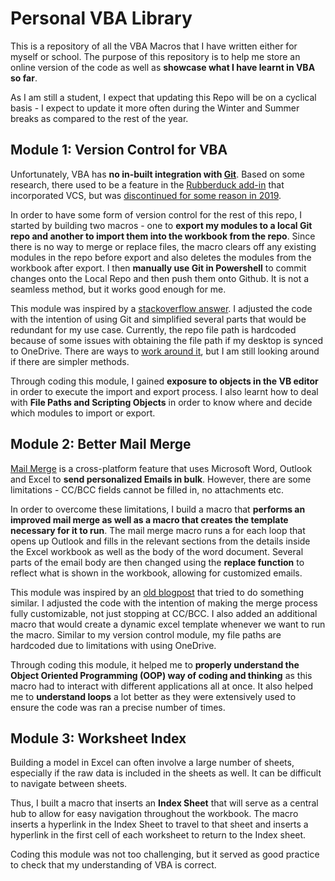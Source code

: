 # Personal VBA Library

This is a repository of all the VBA Macros that I have written either for myself or school. The purpose of this repository is to help me store an online version of the code as well as **showcase what I have learnt in VBA so far**.

As I am still a student, I expect that updating this Repo will be on a cyclical basis - I expect to update it more often during the Winter and Summer breaks as compared to the rest of the year.


## Module 1: Version Control for VBA
Unfortunately, VBA has **no in-built integration with [Git](https://git-scm.com/)**. Based on some research, there used to be a feature in the [Rubberduck add-in](https://rubberduckvba.com/) that incorporated VCS, but was [discontinued for some reason in 2019](https://stackoverflow.com/questions/41240745/version-control-system-for-excel-vba-code/41241438#41241438).

In order to have some form of version control for the rest of this repo, I started by building two macros - one to **export my modules to a local Git repo and another to import them into the workbook from the repo**. Since there is no way to merge or replace files, the macro clears off any existing modules in the repo before export and also deletes the modules from the workbook after export. I then **manually use Git in Powershell** to commit changes onto the Local Repo and then push them onto Github. It is not a seamless method, but it works good enough for me.

This module was inspired by a [stackoverflow answer](https://stackoverflow.com/a/56630212). I adjusted the code with the intention of using Git and simplified several parts that would be redundant for my use case. Currently, the repo file path is hardcoded because of some issues with obtaining the file path if my desktop is synced to OneDrive. There are ways to [work around it](https://stackoverflow.com/questions/33734706/excels-fullname-property-with-onedrive), but I am still looking around if there are simpler methods.

Through coding this module, I gained **exposure to objects in the VB editor** in order to execute the import and export process. I also learnt how to deal with **File Paths and Scripting Objects** in order to know where and decide which modules to import or export.

## Module 2: Better Mail Merge
[Mail Merge](https://support.microsoft.com/en-us/office/use-mail-merge-for-bulk-email-letters-labels-and-envelopes-f488ed5b-b849-4c11-9cff-932c49474705) is a cross-platform feature that uses Microsoft Word, Outlook and Excel to **send personalized Emails in bulk**. However, there are some limitations - CC/BCC fields cannot be filled in, no attachments etc.

In order to overcome these limitations, I build a macro that **performs an improved mail merge as well as a macro that creates the template necessary for it to run**. The mail merge macro runs a for each loop that opens up Outlook and fills in the relevant sections from the details inside the Excel workbook as well as the body of the word document. Several parts of the email body are then changed using the **replace function** to reflect what is shown in the workbook, allowing for customized emails.

This module was inspired by an [old blogpost](http://exceltalk.blogspot.com/2014/03/customized-mail-merge-using-vba-in-word.html?m=1) that tried to do something similar. I adjusted the code with the intention of making the merge process fully customizable, not just stopping at CC/BCC. I also added an additional macro that would create a dynamic excel template whenever we want to run the macro. Similar to my version control module, my file paths are hardcoded due to limitations with using OneDrive.

Through coding this module, it helped me to **properly understand the Object Oriented Programming (OOP) way of coding and thinking** as this macro had to interact with different applications all at once. It also helped me to **understand loops** a lot better as they were extensively used to ensure the code was ran a precise number of times.

## Module 3: Worksheet Index
Building a model in Excel can often involve a large number of sheets, especially if the raw data is included in the sheets as well. It can be difficult to navigate between sheets.

Thus, I built a macro that inserts an **Index Sheet** that will serve as a central hub to allow for easy navigation throughout the workbook. The macro inserts a hyperlink in the Index Sheet to travel to that sheet and inserts a hyperlink in the first cell of each worksheet to return to the Index sheet.

Coding this module was not too challenging, but it served as good practice to check that my understanding of VBA is correct.
